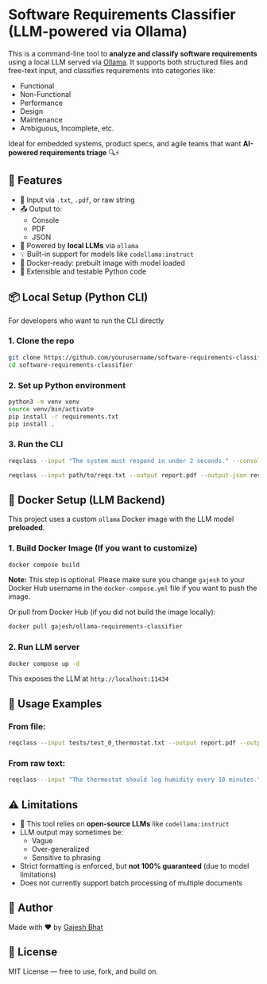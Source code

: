 # Software Requirements Classifier (LLM-powered via Ollama)

This is a command-line tool to **analyze and classify software requirements** using a local LLM served via [Ollama](https://ollama.com/). It supports both structured files and free-text input, and classifies requirements into categories like:

- Functional
- Non-Functional
- Performance
- Design
- Maintenance
- Ambiguous, Incomplete, etc.

Ideal for embedded systems, product specs, and agile teams that want **AI-powered requirements triage** 🔍⚡

## 🚀 Features

- 📂 Input via `.txt`, `.pdf`, or raw string
- 📤 Output to:
  - Console
  - PDF
  - JSON
- 🧠 Powered by **local LLMs** via `ollama`
- 💡 Built-in support for models like `codellama:instruct`
- 🐳 Docker-ready: prebuilt image with model loaded
- 🧪 Extensible and testable Python code


## 📦 Local Setup (Python CLI)

For developers who want to run the CLI directly

### 1. Clone the repo

```bash
git clone https://github.com/yourusername/software-requirements-classifier.git
cd software-requirements-classifier
```

### 2. Set up Python environment

```bash
python3 -m venv venv
source venv/bin/activate
pip install -r requirements.txt
pip install .
```

### 3. Run the CLI

```bash
reqclass --input "The system must respond in under 2 seconds." --console
```

```bash
reqclass --input path/to/reqs.txt --output report.pdf --output-json results.json
```


## 🐳 Docker Setup (LLM Backend)

This project uses a custom `ollama` Docker image with the LLM model **preloaded**.

### 1. Build Docker Image (If you want to customize)

```bash
docker compose build
```

**Note:** This step is optional. Please make sure you change `gajesh` to your Docker Hub username in the `docker-compose.yml` file if you want to push the image.

Or pull from Docker Hub (if you did not build the image locally):
```bash
docker pull gajesh/ollama-requirements-classifier
```

### 2. Run LLM server

```bash
docker compose up -d
```

This exposes the LLM at `http://localhost:11434`

## 📘 Usage Examples

### From file:
```bash
reqclass --input tests/test_0_thermostat.txt --output report.pdf --output-json results.json
```

### From raw text:
```bash
reqclass --input "The thermostat should log humidity every 10 minutes." --console
```

## ⚠️ Limitations

- 🧠 This tool relies on **open-source LLMs** like `codellama:instruct`
- LLM output may sometimes be:
  - Vague
  - Over-generalized
  - Sensitive to phrasing
- Strict formatting is enforced, but **not 100% guaranteed** (due to model limitations)
- Does not currently support batch processing of multiple documents

## 👤 Author

Made with ❤️ by [Gajesh Bhat](https://github.com/gajeshbhat)

## 🪪 License

MIT License — free to use, fork, and build on.